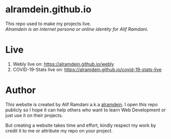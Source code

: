 # alramdein.github.io

This repo used to make my projects live. <br/>
*Alramdein is an internet persona or online identity for Alif Ramdani.*

# Live

1. Webly live on: https://alramdein.github.io/webly <br/>
2. COVID-19-Stats live on: https://alramdein.github.io/covid-19-stats-live

# Author

This website is created by Alif Ramdani a.k.a [alramdein](https://github.com/alramdein). I open this repo publicly so I hope it can help others who want to learn Web Development or just use it on their projects. 

But creating a website takes time and effort, kindly respect my work by credit it to me or attribute my repo on your project.
